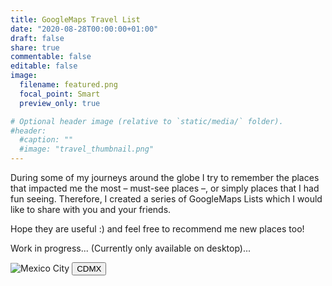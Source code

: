 ```yaml
---
title: GoogleMaps Travel List
date: "2020-08-28T00:00:00+01:00"
draft: false
share: true
commentable: false
editable: false
image:
  filename: featured.png
  focal_point: Smart
  preview_only: true

# Optional header image (relative to `static/media/` folder).
#header:
  #caption: ""
  #image: "travel_thumbnail.png"
---
```


During some of my journeys around the globe I try to remember the places that impacted me the most – must-see places –, or simply places that I had fun seeing. Therefore, I created a series of GoogleMaps Lists which I would like to share with you and your friends.

Hope they are useful :) and feel free to recommend me new places too!

Work in progress... (Currently only available on desktop)...

<!-- STYLESHEET CSS -->

<style>
  div {
    box-sizing: border-box !important;
  }

  .travel_row_img_grid_grid {
    display: -ms-flexbox;
    display: flex;
    -ms-flex-wrap: wrap;
    flex-wrap: wrap;
    padding: 0 4px;
  }

  .travel_column_img_grid_grid {
    -ms-flex: 25%;
    flex: 25%;
    max-width: 25%;
    padding: 0 4px;
  }

  .travel_column_img_grid_grid img {
    margin-top: 5px;
    vertical-align: middle;
    width: 100%;
  }

  @media screen and (max-width: 800px) {
    .travel_column_img_grid_grid {
      -ms-flex: 50%;
      flex: 50%;
      max-width: 50%;
    }
  }

  @media screen and (max-width: 600px) {
    .travel_column_img_grid_grid {
      -ms-flex: 100%;
      flex: 100%;
      max-width: 100%;
    }
  }

  .travel_container_img_grid_grid {
    position: relative;
    width: 100%;
    max-width: 400px;
  }

  .travel_container_img_grid_grid img {
    width: 100%;
    height: auto;
  }

  .travel_container_img_grid_grid .btn {
    position: absolute;
    top: 80%;
    left: 20%;
    transform: translate(-50%, -50%);
    -ms-transform: translate(-50%, -50%);
    background-color: rgb(40, 42, 54, 0.8);
    color: white;
    font-size: 16px;
    padding: 12px 24px;
    border: none;
    cursor: pointer;
    border-radius: 10px;
    text-align: center;
    clip-path: polygon(0% 0%, 85% 0%, 100% 50%, 85% 100%, 0% 100%);
  }

  .travel_container_img_grid_grid .btn:hover {
    background-color: rgb(41, 98, 255, 0.9);
  }
</style>

<div class="travel_row_img_grid">
  <div class="travel_column_img_grid">
    <div class="travel_container_img_grid">
      <img src="/gmaps-images/CDMX-piramides.jpeg" alt="Mexico City">
      <a href="https://goo.gl/maps/xweG7kQr8jq8omd36" target="_blank">
        <button class="btn">CDMX</button>
      </a>
    </div>
  </div>
</div>
